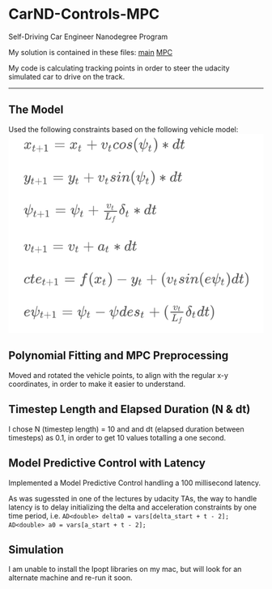 # CarND-Controls-MPC
Self-Driving Car Engineer Nanodegree Program

My solution is contained in these files: [main](src/main.cpp) [MPC](src/MPC.cpp)

My code is calculating tracking points in order to steer the udacity simulated car to drive on the track.

---
## The Model
Used the following constraints based on the following vehicle model:
![Vehicle Model](Model.png)

## Polynomial Fitting and MPC Preprocessing
Moved and rotated the vehicle points, to align with the regular x-y coordinates, in order to make it easier to understand.

## Timestep Length and Elapsed Duration (N & dt)
I chose N (timestep length) = 10 and and dt (elapsed duration between timesteps) as 0.1, in order to get 10 values totalling a one second.

## Model Predictive Control with Latency
Implemented a Model Predictive Control handling a 100 millisecond latency.

As was sugessted in one of the lectures by udacity TAs, the way to handle latency is to delay initializing the delta and acceleration constraints by one time period, i.e.
      `AD<double> delta0 = vars[delta_start + t - 2];
      AD<double> a0 = vars[a_start + t - 2];`

## Simulation
I am unable to install the Ipopt libraries on my mac, but will look for an alternate machine and re-run it soon.